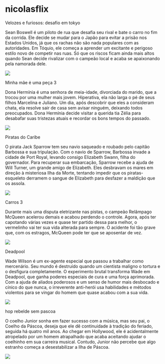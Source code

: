 # nicolasflix

Velozes e furiosos: desafio em tokyo

Sean Boswell é um piloto de rua que desafia seu rival e bate o carro no fim da corrida. Ele decide se mudar para o Japão para evitar a prisão nos Estados Unidos, já que os rachas não são nada populares com as autoridades. Em Tóquio, ele começa a aprender um excitante e perigoso estilo novo de competir nas ruas. Só que os riscos ficam ainda mais altos quando Sean decide rivalizar com o campeão local e acaba se apaixonando pela namorada dele.

![](https://tenor.com/pt-BR/view/fast-and-furious-family-gif-22237551)


Minha mãe ė uma peça 3

Dona Hermínia é uma senhora de meia-idade, divorciada do marido, que a trocou por uma mulher mais jovem. Hiperativa, ela não larga o pé de seus filhos Marcelina e Juliano. Um dia, após descobrir que eles a consideram chata, ela resolve sair de casa sem avisar ninguém, deixando todos preocupados. Dona Hermínia decide visitar a querida tia Zélia para desabafar suas tristezas atuais e recordar os bons tempos do passado.

![](https://tenor.com/pt-BR/view/watching-eyesonyou-well-minhamaeeumapeca-paulogustavo-gif-12754967)


Piratas do Caribe 

O pirata Jack Sparrow tem seu navio saqueado e roubado pelo capitão Barbossa e sua tripulação. Com o navio de Sparrow, Barbossa invade a cidade de Port Royal, levando consigo Elizabeth Swann, filha do governador. Para recuperar sua embarcação, Sparrow recebe a ajuda de Will Turner, um grande amigo de Elizabeth. Eles desbravam os mares em direção à misteriosa Ilha da Morte, tentando impedir que os piratas-esqueleto derramem o sangue de Elizabeth para desfazer a maldição que os assola.

![](https://media1.tenor.com/m/oLtIw5cvfZEAAAAC/captain-jack-sparrow-jack-sparrow.gif)

Carros 3 

Durante mais uma disputa eletrizante nas pistas, o campeão Relâmpago McQueen acelerou demais e acabou perdendo o controle. Agora, após ter capotando várias vezes e quase ter partido dessa para melhor, o vermelinho vai ter sua vida alterada para sempre. O acidente foi tão grave que, com os estragos, McQueen pode ter que se aposentar de vez.

![](https://tenor.com/pt-BR/view/kcorp-karminecorp-karmine-kc-kcbren-gif-20083403)

Deadpool

Wade Wilson é um ex-agente especial que passou a trabalhar como mercenário. Seu mundo é destruído quando um cientista maligno o tortura e o desfigura completamente. O experimento brutal transforma Wade em Deadpool, que ganha poderes especiais de cura e uma força aprimorada. Com a ajuda de aliados poderosos e um senso de humor mais desbocado e cínico do que nunca, o irreverente anti-herói usa habilidades e métodos violentos para se vingar do homem que quase acabou com a sua vida.

![](https://tenor.com/pt-BR/view/deadpool-dance-deadpool-dance-bye-bye-bye-yap-yap-yap-gif-12791043395746922418)

hop rebelde sem pascoa

O coelho Junior sonha em fazer sucesso com a música, mas seu pai, o Coelho da Páscoa, deseja que ele dê continuidade à tradição do feriado, seguida há quatro mil anos. Ao chegar em Hollywood, ele é acidentalmente atropelado por um homem atrapalhado que acaba aceitando ajudar o coelhinho em sua carreira musical. Contudo, Junior não percebe que algo estranho começa a desestabilizar a Ilha de Páscoa.

![](https://tenor.com/pt-BR/view/easter-bunny-poop-naughty-bunny-hop-movie-funny-easter-gif-17094222852585791745)

